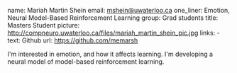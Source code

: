 name: Mariah Martin Shein
email: mshein@uwaterloo.ca
one_liner: Emotion, Neural Model-Based Reinforcement Learning
group: Grad students
title: Masters Student
picture: http://compneuro.uwaterloo.ca/files/mariah_martin_shein_pic.jpg
links:
    - text: Github
      url: https://github.com/memarsh

I'm interested in emotion, and how it affects learning. I'm developing a neural model of model-based reinforcement learning.
